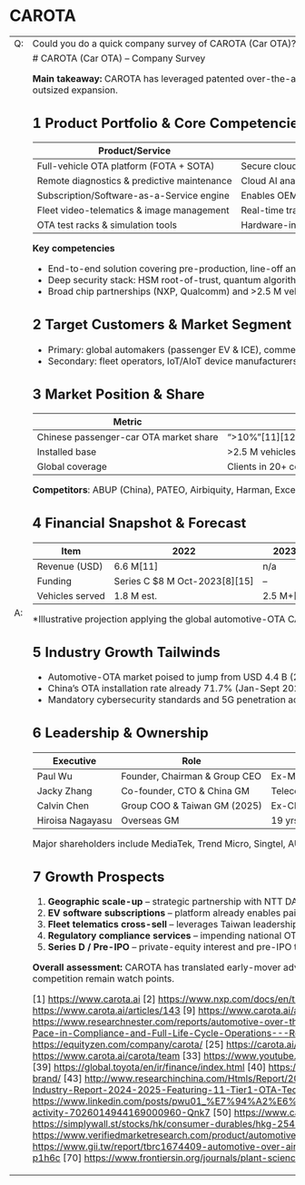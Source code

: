 # CAROTA

<table><tr><td>Q:</td><td>
<!-- add your Prompt bellow-->
Could you do a quick company survey of CAROTA (Car OTA)? highlight product, target audience, market segment, market share, financial forecast, key competency, leadership, growth potential.
</td></tr><tr><td>A:</td><td>
<!-- add Chatbot Response bellow-->
# CAROTA (Car OTA) – Company Survey

**Main takeaway:** CAROTA has leveraged patented over-the-air (OTA) update technology and remote-diagnostics know-how to win-digit share in China’s fast-growing smart-vehicle software market. Backed by tier-one tech investors and fresh Series C funding, the firm is scaling beyond China into Japan, Europe and Southeast Asia just as the global automotive-OTA industry enters a 16--19% CAGR growth phase—positioning CAROTA for outsized expansion.

## 1  Product Portfolio & Core Competencies  
| Product/Service | What it does | Differentiators |
|---|---|---|
| Full-vehicle OTA platform (FOTA + SOTA) | Secure cloud-to-car delivery of firmware & software to multiple ECUs | Patented delta-compression update, 99.95% upgrade success rate, ISO/IEC & TÜV certifications[1][2] |
| Remote diagnostics & predictive maintenance | Cloud AI analyzes failure logs, pushes scripts, fixes issues OTA | Automatic failure-log analysis cuts OEM O&M labor[3][4] |
| Subscription/Software-as-a-Service engine | Enables OEMs to sell paid feature unlocks, autonomous-driving packs, map content | Supports “car as smartphone” revenue model[5][6] |
| Fleet video-telematics & image management | Real-time tracking, driver monitoring, accident forensics | Largest such service in Taiwan; 320 M smart devices connected[1][7] |
| OTA test racks & simulation tools | Hardware-in-loop systems for OEM validation | Adopted by official testing institutes in several countries[8] |

**Key competencies**  
-  End-to-end solution covering pre-production, line-off and lifetime updates—unique among OTA vendors.  [1]
-  Deep security stack: HSM root-of-trust, quantum algorithms, VSOC integration.  [2][5]
-  Broad chip partnerships (NXP, Qualcomm) and >2.5 M vehicles installed worldwide.[9]

## 2  Target Customers & Market Segment  
-  Primary: global automakers (passenger EV & ICE), commercial-vehicle OEMs, Tier-1 suppliers, chip makers.  
-  Secondary: fleet operators, IoT/AIoT device manufacturers (street-lights, AMR robots, wearables).  [10]
CAROTA therefore sits in the **automotive OTA software, remote-diagnostics and connected-fleet** segment of the broader smart-mobility market.

## 3  Market Position & Share  
Metric | Latest figure | Context  
---|---|---  
Chinese passenger-car OTA market share | “>10%”[11][12] | 25 Chinese OEMs adopted CAROTA as of 2023[11]  
Installed base | >2.5 M vehicles, tens of millions ECUs[9] | Adds millions more via SGMW, NETA, KAIYI, Dongfeng programmes[4]  
Global coverage | Clients in 20+ countries; 320 M connected devices[1][13] | Offices in Taiwan, China, Germany, Japan, India, U.S.

**Competitors**: ABUP (China), PATEO, Airbiquity, Harman, Excelfore, Bosch; CB Insights lists FESCARO & TTTech as closest peers.[14]

## 4  Financial Snapshot & Forecast  
Item | 2022 | 2023 | 2024e/2025e*
---|---|---|---
Revenue (USD) | 6.6 M[11] | n/a | 8-10 M (proj.)  
Funding | Series C $8 M Oct-2023[8][15] | – | runway supports int’l expansion  
Vehicles served | 1.8 M est. | 2.5 M+[9] | >4 M (based on OEM roll-outs)  

\*Illustrative projection applying the global automotive-OTA CAGR (16.5%-19%) to CAROTA’s 2022 base, plus new OEM wins publicly announced 2023-25.[16][17]

## 5  Industry Growth Tailwinds  
-  Automotive-OTA market poised to jump from USD 4.4 B (2024) to USD 33 B by 2037 (16.5% CAGR); similar studies see $10.2 B by 2029 (19.3% CAGR).  [16][17]
-  China’s OTA installation rate already 71.7% (Jan-Sept 2024) and forecast >90% by 2030.  [18]
-  Mandatory cybersecurity standards and 5G penetration accelerate demand for secure, high-frequency updates.  [19][20]
These macro trends expand CAROTA’s serviceable market while rewarding its security-first design.

## 6  Leadership & Ownership  
| Executive | Role | Background |
|---|---|---|
| Paul Wu | Founder, Chairman & Group CEO | Ex-MediaTek; founded General Mobile & MOX accelerator; MBA Rotterdam[21][22] |
| Jacky Zhang | Co-founder, CTO & China GM | Telecom master’s (France); ex-Barefoot, Rayonnance[22] |
| Calvin Chen | Group COO & Taiwan GM (2025) | Ex-CEO Mitsui Sumitomo Insurance Taiwan; MIT MSc[23][22] |
| Hiroisa Nagayasu | Overseas GM | 19 yrs Quanta Computer APAC/Japan market lead[22] |

Major shareholders include MediaTek, Trend Micro, Singtel, AUO, Delta Electronics, CID Group and Acer.[11][13]

## 7  Growth Prospects  
1. **Geographic scale-up** – strategic partnership with NTT DATA to penetrate Japanese OEM ecosystem; expansion to Germany, SEA, U.S..  [9]
2. **EV software subscriptions** – platform already enables paid feature unlocks; EV uptake drives recurring SaaS revenue.  [5][12]
3. **Fleet telematics cross-sell** – leverages Taiwan leadership in video telematics to upsell remote diagnostics to logistics fleets.  [7]
4. **Regulatory compliance services** – impending national OTA standards in China/EU create pull for certified providers.  [18]
5. **Series D / Pre-IPO** – private-equity interest and pre-IPO trading on EquityZen signal runway for larger capital raise.[24]

**Overall assessment:** CAROTA has translated early-mover advantage in mobile-device FOTA into an automotive-grade, security-centric OTA stack that resonates with Chinese NEV makers and is now being exported via blue-chip alliances. With double-digit domestic share, credible tech partners and exposure to a high-growth global OTA market, the company exhibits solid **scaling potential**—though limited public financials and rising global competition remain watch points.

[1] https://www.carota.ai
[2] https://www.nxp.com/docs/en/training-presentation/TIP-NXP-SOFTWARE-SDV-3.pdf
[3] https://www.carota.ai/articles/202?_locale=zh-Hant
[4] https://www.carota.ai/articles/251?_locale=zh-Hant
[5] https://www.carota.ai/articles/242
[6] https://www.carota.ai/articles/165?_locale=zh-Hant
[7] https://www.e-mobilityshow.com.tw/en/exhibitor/FD7DB2D59D8A66F989CC7CCDDACE20F8/info.html
[8] https://www.carota.ai/articles/143
[9] https://www.carota.ai/articles/149
[10] https://www.carota.ai/solution/aiot
[11] https://www.carota.ai/articles/98?_locale=zh-Hans
[12] https://carota.ai/articles/149?_locale=zh-Hant
[13] https://www.linkedin.com/company/carota
[14] https://www.cbinsights.com/company/carota/alternatives-competitors
[15] https://www.cbinsights.com/company/carota/financials
[16] https://www.researchnester.com/reports/automotive-over-the-air-ota-updates-market/3766
[17] https://www.researchandmarkets.com/reports/5806896/automotive-over-the-air-ota-updates-market
[18] https://www.businesswire.com/news/home/20250122416902/en/Global-and-China-Smart-Car-OTA-Industry-Report-2024-2025-With-the-Arrival-of-the-National-Mandatory-OTA-Standards-OEMs-are-Accelerating-their-Pace-in-Compliance-and-Full-Life-Cycle-Operations---ResearchAndMarkets.com
[19] https://www.numberanalytics.com/blog/future-directions-ota-updates-automotive
[20] https://marketresearchcommunity.com/europe-automotive-ota-market/
[21] https://www.fuelchoicessummit.com/speaker/paul-wu/
[22] https://www.carota.ai/carota/team?_locale=zh-Hant
[23] https://carota.ai/articles/281
[24] https://equityzen.com/company/carota/
[25] https://carota.ai/articles/186?_locale=zh-Hant
[26] https://www.carota.ai/articles/172?_locale=zh-Hans
[27] https://www.nxp.com/webapp/connect/displayPartnerProfile.sp
[28] https://www.geberconsulting.com/project/carota/
[29] https://caredge.com/guides/ota-updates-for-cars
[30] https://www.carota.ai/news/enterprise
[31] https://www.carota.ai/support/common-problem
[32] https://www.carota.ai/carota/team
[33] https://www.youtube.com/@carotacorp
[34] https://www.carota.ai/solution/ota-updates
[35] https://www.carota.ai/articles/143?_locale=zh-Hans
[36] https://www.carota.ai/articles/98?_locale=zh-Hant
[37] https://www.capitala.com/financial_performance.html
[38] https://www.linkedin.com/posts/bevnet.com-inc_via-carota-lands-investment-to-scale-brand-activity-7285049801283354624-UYgM
[39] https://global.toyota/en/ir/finance/index.html
[40] https://investor.atmeta.com/investor-news/press-release-details/2025/Meta-Reports-Fourth-Quarter-and-Full-Year-2024-Results/
[41] https://investors.paccar.com/financial-news/news-details/2025/PACCAR-Achieves-Good-Financial-Performance-and-Record-PACCAR-Parts-Revenue/default.aspx
[42] https://www.bevnet.com/spirits/2025/via-carota-lands-investment-to-scale-brand/
[43] http://www.researchinchina.com/Htmls/Report/2021/70703.html
[44] https://investors.ventureglobal.com/news/news-details/2025/Venture-Global-Reports-Fourth-Quarter-and-Full-Year-2024-Results/
[45] https://www.linkedin.com/pulse/automotive-ota-solution-market-evolution-2025-move-ljttc
[46] https://www.globenewswire.com/news-release/2025/01/20/3011995/28124/en/Global-and-China-Smart-Car-OTA-Industry-Report-2024-2025-Featuring-11-Tier1-OTA-Technology-Suppliers-7-Independent-OTA-Technology-Suppliers-and-TA-Functions-and-Layout-of-25-Major-.html
[47] https://tw.linkedin.com/in/jennifer-yujung-cheng-93a7b812
[48] https://www.marketscreener.com/insider/PAUL-WU-A1LLFP/
[49] https://www.linkedin.com/posts/pwu01_%E7%94%A2%E6%A5%AD%E5%B0%96%E5%85%B5%E5%85%A8%E7%90%83%E6%B1%BD%E8%BB%8A%E6%A5%AD%E6%B1%BA%E6%88%B0%E8%BB%9F%E9%AB%94%E8%A8%82%E9%96%B1%E6%9C%8D%E5%8B%99%E7%A7%91%E7%B5%A1%E9%81%94%E6%90%B6%E4%B8%8B%E4%B8%AD%E5%9C%8Bota%E4%B8%80%E5%B8%AD%E4%B9%8B%E5%9C%B0-activity-7026014944169000960-Qnk7
[50] https://www.carota.ai/articles/279
[51] https://carota.ai/articles/122?_locale=zh-Hans
[52] https://www.carota.ai/articles/182?_locale=zh-Hant
[53] https://carota.ai/articles/30?_locale=ja
[54] https://www.carota.ai/articles/248?_locale=zh-Hant
[55] https://rocketreach.co/via-carota-management_b443eeeefdd8bf2d
[56] https://www.linkedin.com/in/pwu01
[57] https://simplywall.st/stocks/hk/consumer-durables/hkg-2549/carote-shares/future
[58] https://www.linkedin.com/pulse/automotive-over-the-air-update-market-size-key-sector-trends-b26pe/
[59] https://www.verifiedmarketreports.com/product/daucus-carota-fruit-oil-market/
[60] https://www.linkedin.com/pulse/daucus-carota-fruit-oil-market-size-trends-key-highlights-ilivc/
[61] https://www.verifiedmarketresearch.com/product/automotive-over-the-air-ota-market/
[62] https://www.linkedin.com/pulse/market-insights-global-automotive-ota-forecast-innovation-trends-zclmf
[63] https://www.linkedin.com/pulse/germany-daucus-carota-sativa-seed-extract-kpesf/
[64] https://www.linkedin.com/pulse/automotive-ota-market-outlook-20242033-trends-innovations-fnoae/
[65] https://www.gii.tw/report/tbrc1674409-automotive-over-air-ota-updates-global-market.html
[66] https://www.gminsights.com/industry-analysis/automotive-over-the-air-ota-updates-market
[67] https://www.sciencedirect.com/science/article/pii/S2666154324002503
[68] https://www.skyquestt.com/report/automotive-over-the-air-updates-market
[69] https://www.linkedin.com/pulse/automotive-ota-solution-market-analysis-2025-p1h6c
[70] https://www.frontiersin.org/journals/plant-science/articles/10.3389/fpls.2024.1342512/full
</td></tr></table>